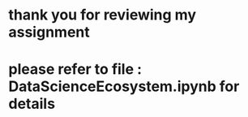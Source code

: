 # thank you for reviewing my assignment
# please refer to file : DataScienceEcosystem.ipynb for details
